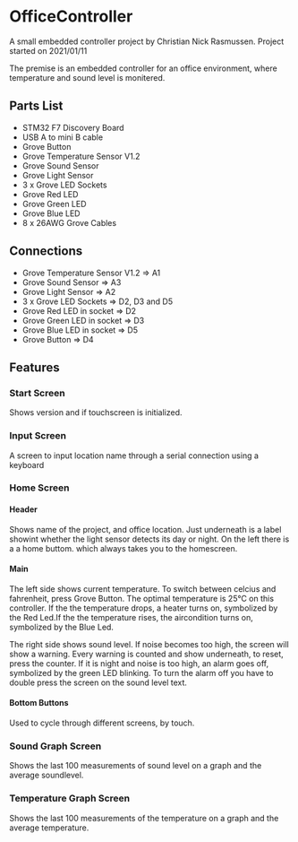 # OfficeController

A small embedded controller project by Christian Nick Rasmussen.
Project started on 2021/01/11

The premise is an embedded controller for an office environment, where temperature and sound level is monitered. 

## Parts List

<ul>
<li>STM32 F7 Discovery Board</li>
<li>USB A to mini B cable</li>
<li>Grove Button</li>
<li>Grove Temperature Sensor V1.2</li>
<li>Grove Sound Sensor</li>
<li>Grove Light Sensor</li>
<li>3 x Grove LED Sockets</li>
<li>Grove Red LED</li>
<li>Grove Green LED</li>
<li>Grove Blue LED</li>
<li>8 x 26AWG Grove Cables</li>
</ul>

## Connections
<ul>
<li>Grove Temperature Sensor V1.2 => A1</li>
<li>Grove Sound Sensor => A3</li>
<li>Grove Light Sensor => A2</li>
<li>3 x Grove LED Sockets => D2, D3 and D5</li>
<li>Grove Red LED in socket => D2</li>
<li>Grove Green LED in socket => D3</li>
<li>Grove Blue LED in socket => D5</li>
<li>Grove Button => D4</li>
</ul>

## Features
### Start Screen
Shows version and if touchscreen is initialized. 

### Input Screen
A screen to input location name through a serial connection using a keyboard

### Home Screen

#### Header
Shows name of the project, and office location. Just underneath is a label showint whether the light sensor detects its day or night. On the left there is a a home buttom. which always takes you to the homescreen. 

#### Main
The left side shows current temperature. To switch between celcius and fahrenheit, press Grove Button. The optimal temperature is 25°C on this controller. If the the temperature drops, a heater turns on, symbolized by the Red Led.If the the temperature rises, the aircondition turns on, symbolized by the Blue Led.

The right side shows sound level. If noise becomes too high, the screen will show a warning. Every warning is counted and show underneath, to reset, press the counter. If it is night and noise is too high, an alarm goes off, symbolized by the green LED blinking. To turn the alarm off you have to double press the screen on the sound level text. 

#### Bottom Buttons
Used to cycle through different screens, by touch.

### Sound Graph Screen
Shows the last 100 measurements of sound level on a graph and the average soundlevel. 

### Temperature Graph Screen
Shows the last 100 measurements of the temperature on a graph and the average temperature.
